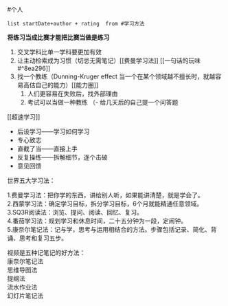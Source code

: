 #个人
```dataview
list startDate+author + rating  from #学习方法
```


**将练习当成比赛才能把比赛当做是练习**
1. 交叉学科比单一学科要更加有效
2. 让主动检索成为习惯（切忌无需笔记）[[费曼学习法]] [[一句话的玩味#^8ea296]] 
3. 找一个教练（Dunning-Kruger effect 当一个在某个领域越不擅长时，就越容易高估自己的能力）[[能力圈]]
	1. 人们更容易在失败后，找外部理由 
	2. 考试可以当做一种教练 （- 给几天后的自己提一个问答题

[[超速学习]] 
- 后设学习——学习如何学习 
- 专心致志 
- 直截了当——直接上手
- 反复操练——拆解细节，逐个击破
- 意见回馈



世界五大学习法：  
  
1.费曼学习法：把你学的东西，讲给别人听，如果能讲清楚，就是学会了。  
2.西蒙学习法：确定学习目标，拆分学习目标，6个月就能精通任意领域。  
3.SQ3R阅读法：浏览、提问、阅读、回忆、复习。  
4.番茄学习法：规划学习和休息时间，二十五分钟为一段，定闹钟。  
5.康奈尔笔记法：记与学，思考与运用相结合的方法。步骤包括记录、简化、背诵、思考和复习五步。  

视频是五种记笔记的好方法：  
康奈尔笔记法  
思维导图法  
提纲法  
流水作业法  
幻灯片笔记法




